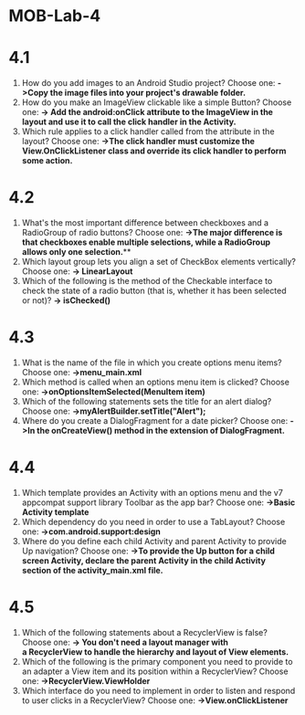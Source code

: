 # MOB-Lab-4
# 4.1
1.	 How do you add images to an Android Studio project? Choose one: 
**->Copy the image files into your project's drawable folder.**
2.	How do you make an ImageView clickable like a simple Button? Choose one:
**-> Add the android:onClick attribute to the ImageView in the layout and use it to call the click handler in the Activity.**
3.	Which rule applies to a click handler called from the attribute in the layout? Choose one:
**->The click handler must customize the View.OnClickListener class and override its click handler to perform some action.**
# 4.2
1.	What's the most important difference between checkboxes and a RadioGroup of radio buttons? Choose one: 
**->The major difference is that checkboxes enable multiple selections, while a RadioGroup allows only one selection.****
2.	Which layout group lets you align a set of CheckBox elements vertically? Choose one: 
**-> LinearLayout**
3.	Which of the following is the method of the Checkable interface to check the state of a radio button (that is, whether it has been selected or not)? 
**-> isChecked()**
# 4.3
1.	What is the name of the file in which you create options menu items? Choose one:
**->menu_main.xml**
2.	Which method is called when an options menu item is clicked? Choose one:
**->onOptionsItemSelected(MenuItem item)**
3.	Which of the following statements sets the title for an alert dialog? Choose one:
**->myAlertBuilder.setTitle("Alert");**
4.	Where do you create a DialogFragment for a date picker? Choose one:
**->In the onCreateView() method in the extension of DialogFragment.**
# 4.4
1.	Which template provides an Activity with an options menu and the v7 appcompat support library Toolbar as the app bar? Choose one: 
**->Basic Activity template**
2.	Which dependency do you need in order to use a TabLayout? Choose one:
**->com.android.support:design**
3.	Where do you define each child Activity and parent Activity to provide Up navigation? Choose one: 
**->To provide the Up button for a child screen Activity, declare the parent Activity in the child Activity section of the activity_main.xml file.**
# 4.5
1.	Which of the following statements about a RecyclerView is false? Choose one:
**-> You don't need a layout manager with a RecyclerView to handle the hierarchy and layout of View elements.**
2.	Which of the following is the primary component you need to provide to an adapter a View item and its position within a RecyclerView? Choose one:
**->RecyclerView.ViewHolder**
3.	Which interface do you need to implement in order to listen and respond to user clicks in a RecyclerView? Choose one:
**->View.onClickListener**

